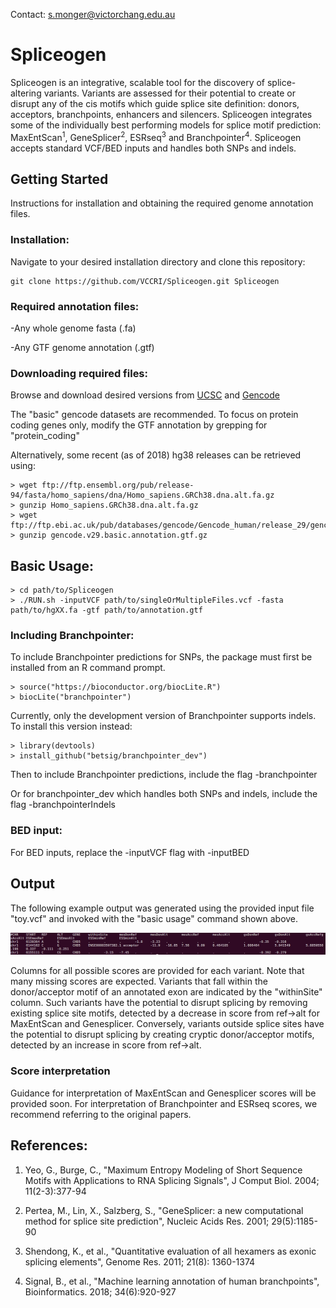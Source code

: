 Contact: s.monger@victorchang.edu.au

# Spliceogen
Spliceogen is an integrative, scalable tool for the discovery of splice-altering variants. Variants are assessed for their potential to create or disrupt any of the cis motifs which guide splice site definition: donors, acceptors, branchpoints, enhancers and silencers. Spliceogen integrates some of the individually best performing models for splice motif prediction: MaxEntScan<sup>1</sup>, GeneSplicer<sup>2</sup>, ESRseq<sup>3</sup> and Branchpointer<sup>4</sup>. Spliceogen accepts standard VCF/BED inputs and handles both SNPs and indels.
## Getting Started
Instructions for installation and obtaining the required genome annotation files.
### Installation:
Navigate to your desired installation directory and clone this repository:
```
git clone https://github.com/VCCRI/Spliceogen.git Spliceogen
```
### Required annotation files:
-Any whole genome fasta (.fa)

-Any GTF genome annotation (.gtf)
### Downloading required files:
Browse and download desired versions from [UCSC](hgdownload.soe.ucsc.edu/downloads.html#human/)
and [Gencode](https://www.gencodegenes.org/human/)

The "basic" gencode datasets are recommended. To focus on protein coding genes only, modify the GTF annotation by grepping for "protein_coding"

Alternatively, some recent (as of 2018) hg38 releases can be retrieved using:
```
> wget ftp://ftp.ensembl.org/pub/release-94/fasta/homo_sapiens/dna/Homo_sapiens.GRCh38.dna.alt.fa.gz
> gunzip Homo_sapiens.GRCh38.dna.alt.fa.gz
> wget ftp://ftp.ebi.ac.uk/pub/databases/gencode/Gencode_human/release_29/gencode.v29.basic.annotation.gtf.gz
> gunzip gencode.v29.basic.annotation.gtf.gz
```
## Basic Usage:
```
> cd path/to/Spliceogen
> ./RUN.sh -inputVCF path/to/singleOrMultipleFiles.vcf -fasta path/to/hgXX.fa -gtf path/to/annotation.gtf
```
### Including Branchpointer:
To include Branchpointer predictions for SNPs, the package must first be installed from an R command prompt.
```
> source("https://bioconductor.org/biocLite.R")
> biocLite("branchpointer")
```
Currently, only the development version of Branchpointer supports indels. To install this version instead:
```
> library(devtools)
> install_github("betsig/branchpointer_dev")
```
Then to include Branchpointer predictions, include the flag -branchpointer

Or for branchpointer_dev which handles both SNPs and indels, include the flag -branchpointerIndels 
### BED input:
For BED inputs, replace the -inputVCF flag with -inputBED
## Output
The following example output was generated using the provided input file "toy.vcf" and invoked with the "basic usage" command shown above.

![alt text](https://github.com/VCCRI/Spliceogen/blob/master/toy.out.png)

Columns for all possible scores are provided for each variant. Note that many missing scores are expected. Variants that fall within the donor/acceptor motif of an annotated exon are indicated by the "withinSite" column. Such variants have the potential to disrupt splicing by removing existing splice site motifs, detected by a decrease in score from ref->alt for MaxEntScan and Genesplicer. Conversely, variants outside splice sites have the potential to disrupt splicing by creating cryptic donor/acceptor motifs, detected by an increase in score from ref->alt.
### Score interpretation
Guidance for interpretation of MaxEntScan and Genesplicer scores will be provided soon. For interpretation of Branchpointer and ESRseq scores, we recommend referring to the original papers.
## References:
1. Yeo, G., Burge, C., "Maximum Entropy Modeling of Short Sequence Motifs with Applications to RNA Splicing Signals", J Comput Biol. 2004; 11(2-3):377-94

2. Pertea, M., Lin, X., Salzberg, S., "GeneSplicer: a new computational method for splice site prediction", Nucleic Acids Res. 2001; 29(5):1185-90

3. Shendong, K., et al., "Quantitative evaluation of all hexamers as exonic splicing elements", Genome Res. 2011; 21(8): 1360-1374

4. Signal, B., et al., "Machine learning annotation of human branchpoints", Bioinformatics. 2018; 34(6):920-927
